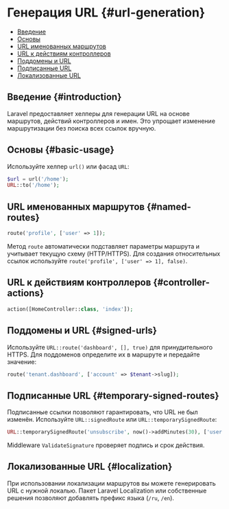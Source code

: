 # Генерация URL {#url-generation}

- [Введение](#introduction)
- [Основы](#basic-usage)
- [URL именованных маршрутов](#named-routes)
- [URL к действиям контроллеров](#controller-actions)
- [Поддомены и URL](#signed-urls)
- [Подписанные URL](#temporary-signed-routes)
- [Локализованные URL](#localization)

## Введение {#introduction}

Laravel предоставляет хелперы для генерации URL на основе маршрутов, действий контроллеров и имен. Это упрощает изменение
маршрутизации без поиска всех ссылок вручную.

## Основы {#basic-usage}

Используйте хелпер `url()` или фасад `URL`:

```php
$url = url('/home');
URL::to('/home');
```

## URL именованных маршрутов {#named-routes}

```php
route('profile', ['user' => 1]);
```

Метод `route` автоматически подставляет параметры маршрута и учитывает текущую схему (HTTP/HTTPS). Для создания относительных
ссылок используйте `route('profile', ['user' => 1], false)`.

## URL к действиям контроллеров {#controller-actions}

```php
action([HomeController::class, 'index']);
```

## Поддомены и URL {#signed-urls}

Используйте `URL::route('dashboard', [], true)` для принудительного HTTPS. Для поддоменов определите их в маршруте и передайте
значение:

```php
route('tenant.dashboard', ['account' => $tenant->slug]);
```

## Подписанные URL {#temporary-signed-routes}

Подписанные ссылки позволяют гарантировать, что URL не был изменён. Используйте `URL::signedRoute` или `URL::temporarySignedRoute`:

```php
URL::temporarySignedRoute('unsubscribe', now()->addMinutes(30), ['user' => $user->id]);
```

Middleware `ValidateSignature` проверяет подпись и срок действия.

## Локализованные URL {#localization}

При использовании локализации маршрутов вы можете генерировать URL с нужной локалью. Пакет Laravel Localization или собственные
решения позволяют добавлять префикс языка (`/ru`, `/en`).

